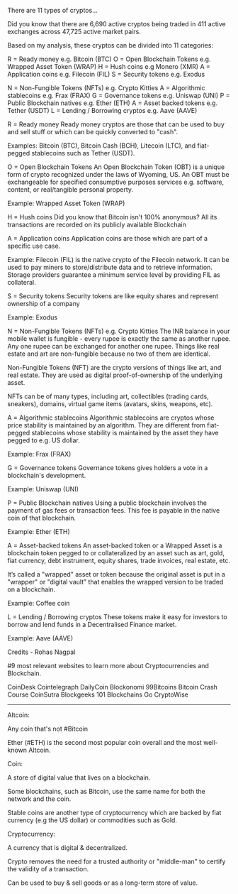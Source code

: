 There are 11 types of cryptos...

Did you know that there are 6,690 active cryptos being traded in 411 active exchanges across 47,725 active market pairs. 

Based on my analysis, these cryptos can be divided into 11 categories:

R = Ready money e.g. Bitcoin (BTC)
O = Open Blockchain Tokens e.g. Wrapped Asset Token (WRAP)
H = Hush coins e.g Monero (XMR)
A = Application coins e.g. Filecoin (FIL)
S = Security tokens e.g. Exodus

N = Non-Fungible Tokens (NFTs) e.g. Crypto Kitties
A = Algorithmic stablecoins e.g. Frax (FRAX)
G = Governance tokens e.g. Uniswap (UNI)
P = Public Blockchain natives e.g. Ether (ETH)
A = Asset backed tokens e.g. Tether (USDT)
L = Lending / Borrowing cryptos e.g. Aave (AAVE)

R = Ready money
Ready money cryptos are those that can be used to buy and sell stuff or which can be quickly converted to "cash".

Examples: Bitcoin (BTC), Bitcoin Cash (BCH), Litecoin (LTC), and fiat-pegged stablecoins such as Tether (USDT).

O = Open Blockchain Tokens
An Open Blockchain Token (OBT) is a unique form of crypto recognized under the laws of Wyoming, US. An OBT must be exchangeable for specified consumptive purposes services e.g. software, content, or real/tangible personal property.

Example: Wrapped Asset Token (WRAP)

H = Hush coins
Did you know that Bitcoin isn't 100% anonymous? All its transactions are recorded on its publicly available Blockchain

A = Application coins
Application coins are those which are part of a specific use case.

Example: Filecoin (FIL) is the native crypto of the Filecoin network. It can be used to pay miners to store/distribute data and to retrieve information. Storage providers guarantee a minimum service level by providing FIL as collateral.

S = Security tokens 
Security tokens are like equity shares and represent ownership of a company

Example: Exodus

N = Non-Fungible Tokens (NFTs) e.g. Crypto Kitties
 The INR balance in your mobile wallet is fungible - every rupee is exactly the same as another rupee. Any one rupee can be exchanged for another one rupee. Things like real estate and art are non-fungible because no two of them are identical.

Non-Fungible Tokens (NFT) are the crypto versions of things like art, and real estate. They are used as digital proof-of-ownership of the underlying asset.

NFTs can be of many types, including art, collectibles (trading cards, sneakers), domains, virtual game items (avatars, skins, weapons, etc).

A = Algorithmic stablecoins
Algorithmic stablecoins are cryptos whose price stability is maintained by an algorithm. They are different from fiat-pegged stablecoins whose stability is maintained by the asset they have pegged to e.g. US dollar. 

Example: Frax (FRAX)

G = Governance tokens
Governance tokens gives holders a vote in a blockchain's development.

Example: Uniswap (UNI)

P = Public Blockchain natives
Using a public blockchain involves the payment of gas fees or transaction fees. This fee is payable in the native coin of that blockchain.

Example: Ether (ETH) 

A = Asset-backed tokens
An asset-backed token or a Wrapped Asset is a blockchain token pegged to or collateralized by an asset such as art, gold, fiat currency, debt instrument, equity shares, trade invoices, real estate, etc.

It’s called a "wrapped" asset or token because the original asset is put in a "wrapper" or "digital vault" that enables the wrapped version to be traded on a blockchain.

Example: Coffee coin

L = Lending / Borrowing cryptos
These tokens make it easy for investors to borrow and lend funds in a Decentralised Finance market.

Example: Aave (AAVE)

Credits - Rohas Nagpal

#9 most relevant websites to learn more about Cryptocurrencies and Blockchain.


CoinDesk
Cointelegraph
DailyCoin
Blockonomi
99Bitcoins Bitcoin Crash Course
CoinSutra
Blockgeeks
101 Blockchains
Go CryptoWise

-------------
Altcoin:

Any coin that's not #Bitcoin

Ether (#ETH) is the second most popular coin overall and the most well-known Altcoin.


Coin:

A store of digital value that lives on a blockchain.

Some blockchains, such as Bitcoin, use the same name for both the network and the coin.

Stable coins are another type of cryptocurrency which are backed by fiat currency (e.g the US dollar) or commodities such as Gold.

Cryptocurrency:

A currency that is digital & decentralized.  

Crypto removes the need for a trusted authority or "middle-man" to certify the validity of a transaction.

Can be used to buy & sell goods or as a long-term store of value.

